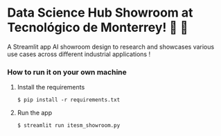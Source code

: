 # Data Science Hub Showroom at Tecnológico de Monterrey! 👋 🐏

A Streamlit app  AI showroom design to research and showcases various use cases across different industrial applications !

### How to run it on your own machine

1. Install the requirements

   ```
   $ pip install -r requirements.txt
   ```

2. Run the app

   ```
   $ streamlit run itesm_showroom.py
   ```
